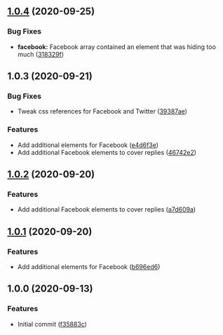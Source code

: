 ## [1.0.4](https://github.com/rbseaver/tampermonkey-scripts/compare/v1.0.3...v1.0.4) (2020-09-25)


### Bug Fixes

* **facebook:** Facebook array contained an element that was hiding too much ([318329f](https://github.com/rbseaver/tampermonkey-scripts/commit/318329f4ec836cfbfd258577422ef8631b991f88))



## 1.0.3 (2020-09-21)


### Bug Fixes

* Tweak css references for Facebook and Twitter ([39387ae](https://github.com/rbseaver/tampermonkey-scripts/commit/39387ae7c2f3b9acc5ff47d7c809e16d847f4c51))


### Features

* Add additional elements for Facebook ([e4d6f3e](https://github.com/rbseaver/tampermonkey-scripts/commit/e4d6f3e42b688b6c30e16a0a964ab30406c10daf))
* Add additional Facebook elements to cover replies ([46742e2](https://github.com/rbseaver/tampermonkey-scripts/commit/46742e24d023c9996732ff841ab2773530b5dd65))



## [1.0.2](https://github.com/rbseaver/tampermonkey-scripts/compare/v1.0.1...v1.0.2) (2020-09-20)


### Features

* Add additional Facebook elements to cover replies ([a7d609a](https://github.com/rbseaver/tampermonkey-scripts/commit/a7d609a46836e37ebd9e8ecf90d91b4443c9ffad))



## [1.0.1](https://github.com/rbseaver/tampermonkey-scripts/releases/tag/v1.0.1) (2020-09-20)


### Features

* Add additional elements for Facebook ([b696ed6](https://github.com/rbseaver/tampermonkey-scripts/commit/b696ed6e1a4e43792bbf558170ec4ae65504c335))



## 1.0.0 (2020-09-13)

### Features

* Initial commit ([f35883c](https://github.com/rbseaver/tampermonkey-scripts/commit/f35883cf689ae58ed8be02865c19a55f208f1c3f))